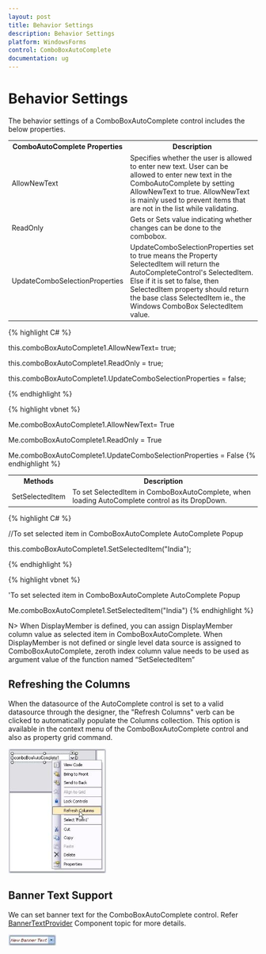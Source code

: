 ```yaml
---
layout: post
title: Behavior Settings
description: Behavior Settings
platform: WindowsForms
control: ComboBoxAutoComplete
documentation: ug
---
```



# Behavior Settings

The behavior settings of a ComboBoxAutoComplete control includes the below properties.



<table>
<tr>
<th>
ComboAutoComplete Properties</th><th>
Description</th></tr>
<tr>
<td>
AllowNewText</td><td>
Specifies whether the user is allowed to enter new text. User can be allowed to enter new text in the ComboAutoComplete by setting AllowNewText to true. AllowNewText is mainly used to prevent items that are not in the list while validating.</td></tr>
<tr>
<td>
ReadOnly</td><td>
Gets or Sets value indicating whether changes can be done to the combobox.</td></tr>
<tr>
<td>
UpdateComboSelectionProperties</td><td>
UpdateComboSelectionProperties set to true means the Property SelectedItem will return the AutoCompleteControl's SelectedItem. Else if it is set to false, then SelectedItem property should return the base class SelectedItem ie., the Windows ComboBox SelectedItem value.</td></tr>
</table>


{% highlight C# %}





this.comboBoxAutoComplete1.AllowNewText= true;

this.comboBoxAutoComplete1.ReadOnly = true;

this.comboBoxAutoComplete1.UpdateComboSelectionProperties = false;

{% endhighlight %}



{% highlight vbnet %}



Me.comboBoxAutoComplete1.AllowNewText= True

Me.comboBoxAutoComplete1.ReadOnly = True

Me.comboBoxAutoComplete1.UpdateComboSelectionProperties = False
{% endhighlight %}


<table>
<tr>
<th>
Methods</th><th>
Description</th></tr>
<tr>
<td>
SetSelectedItem</td><td>
To set SelectedItem in ComboBoxAutoComplete, when loading AutoComplete control as its DropDown.</td></tr>
</table>



{% highlight C# %}




//To set selected item in ComboBoxAutoComplete AutoComplete Popup

this.comboBoxAutoComplete1.SetSelectedItem("India");

{% endhighlight %}




{% highlight vbnet %}



'To set selected item in ComboBoxAutoComplete AutoComplete Popup

Me.comboBoxAutoComplete1.SetSelectedItem("India")
{% endhighlight %}



N> When DisplayMember is defined, you can assign DisplayMember column value as selected item in ComboBoxAutoComplete. When DisplayMember is not defined or single level data source is assigned to ComboBoxAutoComplete, zeroth index column value needs to be used as argument value of the function named “SetSelectedItem”

## Refreshing the Columns 

When the datasource of the AutoComplete control is set to a valid datasource through the designer, the "Refresh Columns" verb can be clicked to automatically populate the Columns collection. This option is available in the context menu of the ComboBoxAutoComplete control and also as property grid command.

 ![](ComboBoxAutoComplete-Images/Overview_img45.jpeg) 



## Banner Text Support

We can set banner text for the ComboBoxAutoComplete control. Refer [BannerTextProvider](/windowsforms/bannertextprovider/overview) Component topic for more details.

 ![](ComboBoxAutoComplete-Images/Overview_img46.jpeg)